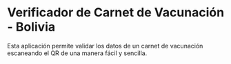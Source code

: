# Verificador de Carnet de Vacunación - Bolivia

Esta aplicación permite validar los datos de un carnet de vacunación escaneando el QR de una manera fácil y sencilla.
